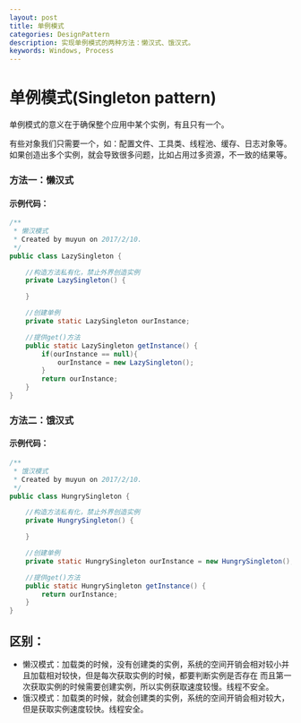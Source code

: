 ```yaml
---
layout: post
title: 单例模式
categories: DesignPattern
description: 实现单例模式的两种方法：懒汉式、饿汉式。
keywords: Windows, Process
---
```


# 单例模式(Singleton pattern)

单例模式的意义在于确保整个应用中某个实例，有且只有一个。

有些对象我们只需要一个，如：配置文件、工具类、线程池、缓存、日志对象等。
如果创造出多个实例，就会导致很多问题，比如占用过多资源，不一致的结果等。

### 方法一：懒汉式

#### 示例代码：

```java
/**
 * 懒汉模式
 * Created by muyun on 2017/2/10.
 */
public class LazySingleton {

    //构造方法私有化，禁止外界创造实例
    private LazySingleton() {

    }

    //创建单例
    private static LazySingleton ourInstance;

    //提供get()方法
    public static LazySingleton getInstance() {
        if(ourInstance == null){
            ourInstance = new LazySingleton();
        }
        return ourInstance;
    }
}
```

### 方法二：饿汉式

#### 示例代码：

```java
/**
 * 饿汉模式
 * Created by muyun on 2017/2/10.
 */
public class HungrySingleton {

    //构造方法私有化，禁止外界创造实例
    private HungrySingleton() {

    }

    //创建单例
    private static HungrySingleton ourInstance = new HungrySingleton();

    //提供get()方法
    public static HungrySingleton getInstance() {
        return ourInstance;
    }
}

```

## 区别：

* 懒汉模式：加载类的时候，没有创建类的实例，系统的空间开销会相对较小并且加载相对较快，但是每次获取实例的时候，都要判断实例是否存在
              而且第一次获取实例的时候需要创建实例，所以实例获取速度较慢。线程不安全。
* 饿汉模式：加载类的时候，就会创建类的实例，系统的空间开销会相对较大，但是获取实例速度较快。线程安全。
